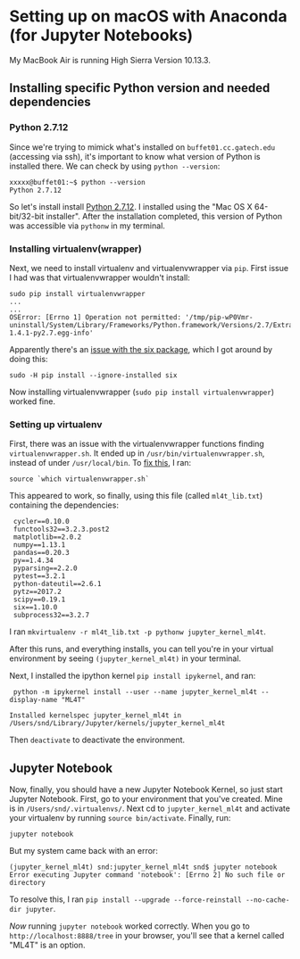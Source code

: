 # Setting up on macOS with Anaconda (for Jupyter Notebooks)

My MacBook Air is running High Sierra Version 10.13.3.

## Installing specific Python version and needed dependencies

### Python 2.7.12

Since we're trying to mimick what's installed on `buffet01.cc.gatech.edu` (accessing via ssh), it's important to know what version of Python is installed there. We can check by using `python --version`:

```
xxxxx@buffet01:~$ python --version
Python 2.7.12
```
So let's install install [Python 2.7.12](https://www.python.org/downloads/release/python-2712/). I installed using the "Mac OS X 64-bit/32-bit installer". After the installation completed, this version of Python was accessible via `pythonw` in my terminal.

### Installing virtualenv(wrapper)

Next, we need to install virtualenv and virtualenvwrapper via `pip`. First issue I had was that virtualenvwrapper wouldn't install:

```
sudo pip install virtualenvwrapper
...
...
OSError: [Errno 1] Operation not permitted: '/tmp/pip-wP0Vmr-uninstall/System/Library/Frameworks/Python.framework/Versions/2.7/Extras/lib/python/six-1.4.1-py2.7.egg-info'
```
Apparently there's an [issue with the six package](https://github.com/pypa/pip/issues/3165), which I got around by doing this:

```
sudo -H pip install --ignore-installed six
```

Now installing virtualenvwrapper (`sudo pip install virtualenvwrapper`) worked fine. 

### Setting up virtualenv

First, there was an issue with the virtualenvwrapper functions finding `virtualenvwrapper.sh`. It ended up in `/usr/bin/virtualenvwrapper.sh`, instead of under `/usr/local/bin`. To [fix this](https://stackoverflow.com/questions/13855463/bash-mkvirtualenv-command-not-found), I ran:

```
source `which virtualenvwrapper.sh`
```

This appeared to work, so finally, using this file (called `ml4t_lib.txt`) containing the dependencies:

```
 cycler==0.10.0
 functools32==3.2.3.post2
 matplotlib==2.0.2
 numpy==1.13.1
 pandas==0.20.3
 py==1.4.34
 pyparsing==2.2.0
 pytest==3.2.1
 python-dateutil==2.6.1
 pytz==2017.2
 scipy==0.19.1
 six==1.10.0
 subprocess32==3.2.7

```

I ran `mkvirtualenv -r ml4t_lib.txt -p pythonw jupyter_kernel_ml4t`. 

After this runs, and everything installs, you can tell you're in your virtual environment by seeing `(jupyter_kernel_ml4t)` in your terminal.

Next, I installed the ipython kernel `pip install ipykernel`, and ran:

```
 python -m ipykernel install --user --name jupyter_kernel_ml4t --display-name "ML4T"

Installed kernelspec jupyter_kernel_ml4t in /Users/snd/Library/Jupyter/kernels/jupyter_kernel_ml4t
```

Then `deactivate` to deactivate the environment.


## Jupyter Notebook

Now, finally, you should have a new Jupyter Notebook Kernel, so just start Jupyter Notebook. First, go to your environment that you've created. Mine is in `/Users/snd/.virtualenvs/`. Next cd to `jupyter_kernel_ml4t` and activate your virtualenv by running `source bin/activate`. Finally, run:


```
jupyter notebook
```

But my system came back with an error: 

```
(jupyter_kernel_ml4t) snd:jupyter_kernel_ml4t snd$ jupyter notebook
Error executing Jupyter command 'notebook': [Errno 2] No such file or directory
```

To resolve this, I ran `pip install --upgrade --force-reinstall --no-cache-dir jupyter`.

_Now_ running `jupyter notebook` worked correctly. When you go to `http://localhost:8888/tree` in your browser, you'll see that a kernel called "ML4T" is an option.
